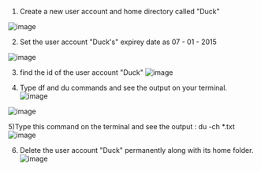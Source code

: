 1) Create a new user account and home directory called "Duck"

![image](https://github.com/Pandi0906/Linux_Training_Program_Assignments/assets/65610375/703437aa-08ed-48c6-af7f-aa29f3d52abf)


2) Set the user account "Duck's" expirey date as 07 - 01 - 2015

![image](https://github.com/Pandi0906/Linux_Training_Program_Assignments/assets/65610375/f6feaa92-24b7-448b-a25d-fc219c05f204)




3) find the id of the user account "Duck"
  ![image](https://github.com/Pandi0906/Linux_Training_Program_Assignments/assets/65610375/18f1d2c0-e634-4464-b06c-2bc85eac2a0e)

   

4) Type df and du commands and see the output on your terminal.
![image](https://github.com/Pandi0906/Linux_Training_Program_Assignments/assets/65610375/6e742df5-c4ff-4f40-8817-db064375c7fd)
  
![image](https://github.com/Pandi0906/Linux_Training_Program_Assignments/assets/65610375/cc9b5124-aa17-47d8-8077-b5bb77ba08fc)

5)Type this command on the terminal and see the output :
   du -ch *.txt
![image](https://github.com/Pandi0906/Linux_Training_Program_Assignments/assets/65610375/5a84cb4c-0b8d-461f-9926-9a82c516bdc4)


6) Delete the user account "Duck" permanently along with its home folder.
![image](https://github.com/Pandi0906/Linux_Training_Program_Assignments/assets/65610375/0d11a4b4-0a43-4c0d-b0ee-f6f7fd178fa3)
